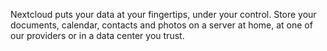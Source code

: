 Nextcloud puts your data at your fingertips, under your control. Store your documents, calendar, contacts and photos on a server at home, at one of our providers or in a data center you trust.
